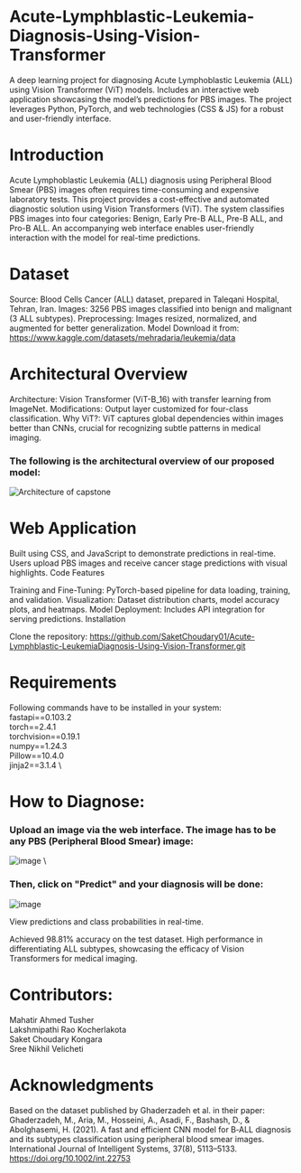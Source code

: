 # Acute-Lymphblastic-Leukemia-Diagnosis-Using-Vision-Transformer
A deep learning project for diagnosing Acute Lymphoblastic Leukemia (ALL) using Vision Transformer (ViT) models. Includes an interactive web application showcasing the model’s predictions for PBS images. The project leverages Python, PyTorch, and web technologies (CSS &amp; JS) for a robust and user-friendly interface.


# Introduction
Acute Lymphoblastic Leukemia (ALL) diagnosis using Peripheral Blood Smear (PBS) images often requires time-consuming and expensive laboratory tests. This project provides a cost-effective and automated diagnostic solution using Vision Transformers (ViT). The system classifies PBS images into four categories: Benign, Early Pre-B ALL, Pre-B ALL, and Pro-B ALL. An accompanying web interface enables user-friendly interaction with the model for real-time predictions.

# Dataset

Source: Blood Cells Cancer (ALL) dataset, prepared in Taleqani Hospital, Tehran, Iran.
Images: 3256 PBS images classified into benign and malignant (3 ALL subtypes).
Preprocessing: Images resized, normalized, and augmented for better generalization.
Model
Download it from: https://www.kaggle.com/datasets/mehradaria/leukemia/data

# Architectural Overview
Architecture: Vision Transformer (ViT-B_16) with transfer learning from ImageNet.
Modifications: Output layer customized for four-class classification.
Why ViT?: ViT captures global dependencies within images better than CNNs, crucial for recognizing subtle patterns in medical imaging.
### The following is the architectural overview of our proposed model:
![Architecture of capstone](https://github.com/user-attachments/assets/5a4512da-b04c-4351-9f6e-b722b2277996)

# Web Application
Built using CSS, and JavaScript to demonstrate predictions in real-time.
Users upload PBS images and receive cancer stage predictions with visual highlights.
Code Features

Training and Fine-Tuning: PyTorch-based pipeline for data loading, training, and validation.
Visualization: Dataset distribution charts, model accuracy plots, and heatmaps.
Model Deployment: Includes API integration for serving predictions.
Installation

Clone the repository: https://github.com/SaketChoudary01/Acute-Lymphblastic-LeukemiaDiagnosis-Using-Vision-Transformer.git

# Requirements
Following commands have to be installed in your system: \
fastapi==0.103.2 \
torch==2.4.1 \
torchvision==0.19.1 \
numpy==1.24.3 \
Pillow==10.4.0 \
jinja2==3.1.4 \

# How to Diagnose:
### Upload an image via the web interface. The image has to be any PBS (Peripheral Blood Smear) image:
![image](https://github.com/user-attachments/assets/320393d7-7f3f-4197-afee-ccf98cb3c454) \
### Then, click on "Predict" and your diagnosis will be done:
![image](https://github.com/user-attachments/assets/7d75ec2a-bb7f-4ec3-8c44-c08f12916334)

View predictions and class probabilities in real-time.

Achieved 98.81% accuracy on the test dataset.
High performance in differentiating ALL subtypes, showcasing the efficacy of Vision Transformers for medical imaging.

# Contributors:
Mahatir Ahmed Tusher \
Lakshmipathi Rao Kocherlakota \
Saket Choudary Kongara \
Sree Nikhil Velicheti  

# Acknowledgments
Based on the dataset published by Ghaderzadeh et al. in their paper:
Ghaderzadeh, M., Aria, M., Hosseini, A., Asadi, F., Bashash, D., & Abolghasemi, H. (2021). A fast and efficient CNN model for B‐ALL diagnosis and its subtypes classification using peripheral blood smear images. International Journal of Intelligent Systems, 37(8), 5113–5133. https://doi.org/10.1002/int.22753
